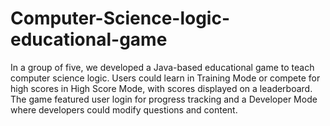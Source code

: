 # Computer-Science-logic-educational-game
In a group of five, we developed a Java-based educational game to teach computer science logic. Users could learn in Training Mode or compete for high scores in High Score Mode, with scores displayed on a leaderboard. The game featured user login for progress tracking and a Developer Mode where developers could modify questions and content.
